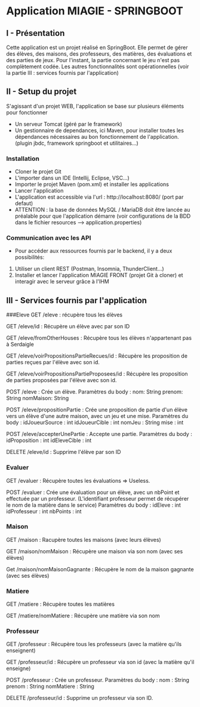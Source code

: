 # Application MIAGIE - SPRINGBOOT

## I - Présentation
Cette application est un projet réalisé en SpringBoot. Elle permet de gérer des élèves, des maisons, des professeurs, des matières, des évaluations et des parties de jeux.
Pour l'instant, la partie concernant le jeu n'est pas complètement codée.
Les autres fonctionnalités sont opérationnelles (voir la partie III : services fournis par l'application)

## II - Setup du projet
S'agissant d'un projet WEB, l'application se base sur plusieurs éléments pour fonctionner
- Un serveur Tomcat (géré par le framework)
- Un gestionnaire de dependances, ici Maven, pour installer toutes les dépendances nécessaires au bon fonctionnement de l'application. (plugin jbdc, framework springboot et utilitaires...)

### Installation
- Cloner le projet Git 
- L'importer dans un IDE (Intellij, Eclipse, VSC...)
- Importer le projet Maven (pom.xml) et installer les applications
- Lancer l'application
- L'application est accessible via l'url : http://localhost:8080/ (port par defaut)
- ATTENTION : la base de données MySQL / MariaDB doit être lancée au préalable pour que l'application démarre (voir configurations de la BDD dans le fichier resources --> application.properties)

### Communication avec les API
- Pour accéder aux ressources fournis par le backend, il y a deux possibilités: 
1. Utiliser un client REST (Postman, Insomnia, ThunderClient...)
2. Installer et lancer l'application MIAGIE FRONT (projet Git à cloner) et interagir avec le serveur grâce à l'IHM

## III - Services fournis par l'application

###Eleve
GET /eleve : récupère tous les élèves

GET /eleve/id : Récupère un élève avec par son ID

GET /eleve/fromOtherHouses : Récupère tous les élèves n'appartenant pas à Serdaigle

GET /eleve/voirPropositionsPartieRecues/id : Récupère les proposition de parties reçues par l'élève avec son id.

GET /eleve/voirPropositionsPartieProposees/id : Récupère les proposition de parties proposées par l'élève avec son id.

POST /eleve : Crée un élève.
Paramètres du body :
nom: String
prenom: String
nomMaison: String

POST /eleve/propositionPartie : Crée une proposition de partie d'un élève vers un élève d'une autre maison, avec un jeu et une mise.
Paramètres du body :
idJoueurSource : int
idJoueurCible : int
nomJeu : String
mise : int

POST /eleve/accepterUnePartie : Accepte une partie.
Paramètres du body :
idProposition : int
idEleveCible : int

DELETE /eleve/id : Supprime l'élève par son ID

### Evaluer
GET /evaluer : Récupère toutes les évaluations => Useless.

POST /evaluer : Crée une évaluation pour un élève, avec un nbPoint et effectuée par un professeur. (L'identifiant professeur permet de récupérer le nom de la matière dans le service)
Paramètres du body :
idEleve : int
idProfesseur : int
nbPoints : int

### Maison
GET /maison : Racupère toutes les maisons (avec leurs élèves)

GET /maison/nomMaison : Récupère une maison via son nom (avec ses élèves)

Get /maison/nomMaisonGagnante : Récupère le nom de la maison gagnante (avec ses élèves)

### Matiere
GET /matiere : Récupère toutes les matières

GET /matiere/nomMatiere : Récupère une matière via son nom

### Professeur
GET /professeur : Récupère tous les professeurs (avec la matière qu'ils enseignent)

GET /professeur/id : Récupère un professeur via son id (avec la matière qu'il enseigne)

POST /professeur : Crée un professeur.
Paramètres du body :
nom : String
prenom : String
nomMatiere : String

DELETE /professeur/id : Supprime un professeur via son ID.